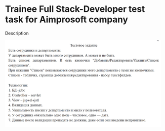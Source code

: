 # Trainee Full Stack-Developer test task for Aimprosoft company

Description

![alt text](screens/TestTaskDescription.jpg)